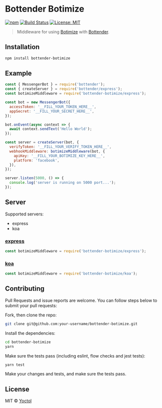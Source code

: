 # Bottender Botimize

[![npm](https://img.shields.io/npm/v/bottender-botimize.svg?style=flat-square)](https://www.npmjs.com/package/bottender-botimize)
[![Build Status](https://travis-ci.org/bottenderjs/bottender-botimize.svg?branch=master)](https://travis-ci.org/bottenderjs/bottender-botimize)
[![License: MIT](https://img.shields.io/badge/License-MIT-yellow.svg)](https://opensource.org/licenses/MIT)

> Middleware for using [Botimize](https://www.getbotimize.com/) with
> [Bottender](https://github.com/Yoctol/bottender).

## Installation

```sh
npm install bottender-botimize
```

## Example

```js
const { MessengerBot } = require('bottender');
const { createServer } = require('bottender/express');
const botimizeMiddleware = require('bottender-botimize/express');

const bot = new MessengerBot({
  accessToken: '__FILL_YOUR_TOKEN_HERE__',
  appSecret: '__FILL_YOUR_SECRET_HERE__',
});

bot.onEvent(async context => {
  await context.sendText('Hello World');
});

const server = createServer(bot, {
  verifyToken: '__FILL_YOUR_VERIFY_TOKEN_HERE__',
  webhookMiddleware: botimizeMiddleware(bot, {
    apiKey: '__FILL_YOUR_BOTIMIZE_KEY_HERE__',
    platform: 'facebook',
  }),
});

server.listen(5000, () => {
  console.log('server is running on 5000 port...');
});
```

## Server

Supported servers:

* express
* koa

### [express](https://github.com/expressjs/express)

```js
const botimizeMiddleware = require('bottender-botimize/express');
```

### [koa](https://github.com/koajs/koa)

```js
const botimizeMiddleware = require('bottender-botimize/koa');
```

## Contributing

Pull Requests and issue reports are welcome. You can follow steps below to
submit your pull requests:

Fork, then clone the repo:

```sh
git clone git@github.com:your-username/bottender-botimize.git
```

Install the dependencies:

```sh
cd bottender-botimize
yarn
```

Make sure the tests pass (including eslint, flow checks and jest tests):

```sh
yarn test
```

Make your changes and tests, and make sure the tests pass.

## License

MIT © [Yoctol](https://github.com/bottenderjs/bottender-botimize)
